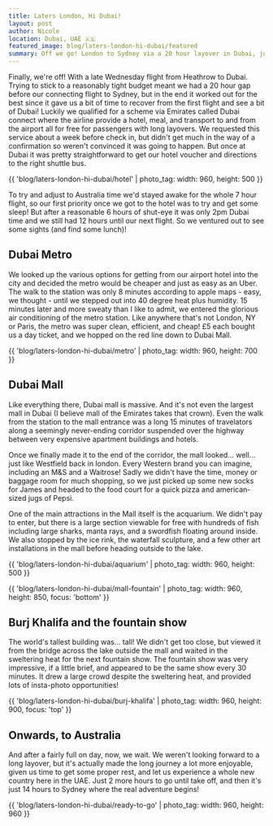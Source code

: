 ```yaml
---
title: Laters London, Hi Dubai!
layout: post
author: Nicole
location: Dubai, UAE 🇦🇪
featured_image: blog/laters-london-hi-dubai/featured
summary: Off we go! London to Sydney via a 20 hour layover in Dubai, just enough time for a nap and some sightseeing.
---
```


Finally, we're off! With a late Wednesday flight from Heathrow to Dubai. Trying to stick to a reasonably tight budget meant we had a 20 hour gap before our connecting flight to Sydney, but in the end it worked out for the best since it gave us a bit of time to recover from the first flight and see a bit of Dubai! Luckily we qualified for a scheme via Emirates called Dubai connect where the airline provide a hotel, meal, and transport to and from the airport all for free for passengers with long layovers. We requested this service about a week before check in, but didn't get much in the way of a confirmation so weren't convinced it was going to happen. But once at Dubai it was pretty straightforward to get our hotel voucher and directions to the right shuttle bus.

{{ 'blog/laters-london-hi-dubai/hotel' | photo_tag: width: 960, height: 500 }}

To try and adjust to Australia time we'd stayed awake for the whole 7 hour flight, so our first priority once we got to the hotel was to try and get some sleep! But after a reasonable 6 hours of shut-eye it was only 2pm Dubai time and we still had 12 hours until our next flight. So we ventured out to see some sights (and find some lunch)!

## Dubai Metro

We looked up the various options for getting from our airport hotel into the city and decided the metro would be cheaper and just as easy as an Uber. The walk to the station was only 8 minutes according to apple maps - easy, we thought - until we stepped out into 40 degree heat plus humidity. 15 minutes later and more sweaty than I like to admit, we entered the glorious air conditioning of the metro station. Like anywhere that's not London, NY or Paris, the metro was super clean, efficient, and cheap! £5 each bought us a day ticket, and we hopped on the red line down to Dubai Mall.

{{ 'blog/laters-london-hi-dubai/metro' | photo_tag: width: 960, height: 700 }}

## Dubai Mall

Like everything there, Dubai mall is massive. And it's not even the largest mall in Dubai (I believe mall of the Emirates takes that crown). Even the walk from the station to the mall entrance was a long 15 minutes of travelators along a seemingly never-ending corridor suspended over the highway between very expensive apartment buildings and hotels.

Once we finally made it to the end of the corridor, the mall looked... well... just like Westfield back in london. Every Western brand you can imagine, including an M&S and a Waitrose! Sadly we didn't have the time, money or baggage room for much shopping, so we just picked up some new socks for James and headed to the food court for a quick pizza and american-sized jugs of Pepsi.

One of the main attractions in the Mall itself is the acquarium. We didn't pay to enter, but there is a large section viewable for free with hundreds of fish including large sharks, manta rays, and a swordfish floating around inside. We also stopped by the ice rink, the waterfall sculpture, and a few other art installations in the mall before heading outside to the lake.

{{ 'blog/laters-london-hi-dubai/aquarium' | photo_tag: width: 960, height: 500 }}

{{ 'blog/laters-london-hi-dubai/mall-fountain' | photo_tag: width: 960, height: 850, focus: 'bottom' }}

## Burj Khalifa and the fountain show

The world's tallest building was... tall! We didn't get too close, but viewed it from the bridge across the lake outside the mall and waited in the sweltering heat for the next fountain show. The fountain show was very impressive, if a little brief, and appeared to be the same show every 30 minutes. It drew a large crowd despite the sweltering heat, and provided lots of insta-photo opportunities!

{{ 'blog/laters-london-hi-dubai/burj-khalifa' | photo_tag: width: 960, height: 900, focus: 'top' }}

## Onwards, to Australia

And after a fairly full on day, now, we wait. We weren't looking forward to a long layover, but it's actually made the long journey a lot more enjoyable, given us time to get some proper rest, and let us experience a whole new country here in the UAE. Just 2 more hours to go until take off, and then it's just 14 hours to Sydney where the real adventure begins!

{{ 'blog/laters-london-hi-dubai/ready-to-go' | photo_tag: width: 960, height: 960 }}
